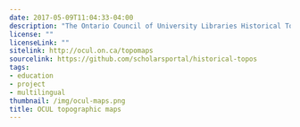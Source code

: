 ```yaml
---
date: 2017-05-09T11:04:33-04:00
description: "The Ontario Council of University Libraries Historical Topographic Maps Digitization Project"
license: ""
licenseLink: ""
sitelink: http://ocul.on.ca/topomaps
sourcelink: https://github.com/scholarsportal/historical-topos
tags:
- education
- project
- multilingual
thumbnail: /img/ocul-maps.png
title: OCUL topographic maps
---
```

